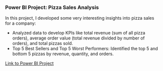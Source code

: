 ### Power BI Project: Pizza Sales Analysis
In this project, I developed some very interesting insights into pizza sales for a company:
- Analyzed data to develop KPIs like total revenue (sum of all pizza orders), average order value (total revenue divided by number of orders), and total pizzas sold.
- Top 5 Best Sellers and Top 5 Worst Performers: Identified the top 5 and bottom 5 pizzas by revenue, quantity, and orders.

[Link to Power BI Project](https://github.com/rizsocial/Data-Analysis/tree/main/Data%20Analysis%20with%20Power%20BI/Pizza%20Sales%20Report)
